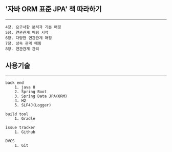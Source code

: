## '자바 ORM 표준 JPA' 책 따라하기
----
	4장. 요구사항 분석과 기본 매핑
	5장. 연관관계 매핑 시작
	6장. 다양한 연관관계 매핑
	7장. 상속 관계 매핑
	8장. 연관관계 관리

## 사용기술
----
```
back end
	1. java 8
	2. Spring Boot
	3. Spring Data JPA(ORM)
	4. H2
	5. SLF4J(Logger)
```
```
build tool
	1. Gradle
```
```
issue tracker
	1. Github
```
```
DVCS
	1. Git
```